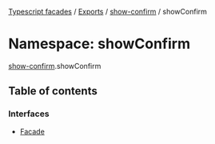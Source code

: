 [Typescript facades](../index.md) / [Exports](../modules.md) / [show-confirm](show_confirm.md) / showConfirm

# Namespace: showConfirm

[show-confirm](show_confirm.md).showConfirm

## Table of contents

### Interfaces

- [Facade](../interfaces/show_confirm.showConfirm.Facade.md)
